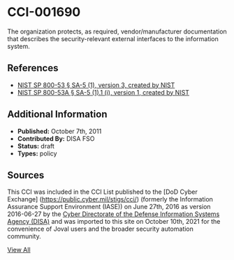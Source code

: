 # CCI-001690

The organization protects, as required, vendor/manufacturer documentation that describes the security-relevant external interfaces to the information system.

## References ##

* [NIST SP 800-53 § SA-5 (1), version 3, created by NIST](http://csrc.nist.gov/publications/PubsSPs.html)
* [NIST SP 800-53A § SA-5 (1).1 (i), version 1, created by NIST](http://csrc.nist.gov/publications/PubsSPs.html)


## Additional Information ##

* **Published:** October 7th, 2011
* **Contributed By:** DISA FSO
* **Status:** draft
* **Types:** policy

## Sources ##

This CCI was included in the CCI List published to the [DoD Cyber Exchange]
(https://public.cyber.mil/stigs/cci/) (formerly the Information Assurance Support Environment
(IASE)) on June 27th, 2016 as version 2016-06-27 by the [Cyber Directorate of the Defense 
Information Systems Agency (DISA)](https://public.cyber.mil/about-cyber/) and was imported to 
this site on October 10th, 2021 for the convenience of Joval users and the broader security automation community.

[View All](../README.md)
